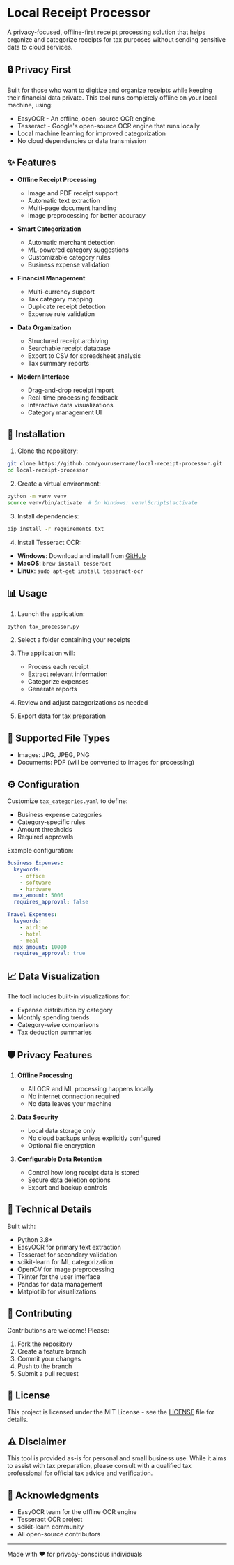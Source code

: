 # Local Receipt Processor

A privacy-focused, offline-first receipt processing solution that helps organize and categorize receipts for tax purposes without sending sensitive data to cloud services.

## 🔒 Privacy First

Built for those who want to digitize and organize receipts while keeping their financial data private. This tool runs completely offline on your local machine, using:
- EasyOCR - An offline, open-source OCR engine
- Tesseract - Google's open-source OCR engine that runs locally
- Local machine learning for improved categorization
- No cloud dependencies or data transmission

## ✨ Features

- **Offline Receipt Processing**
  - Image and PDF receipt support
  - Automatic text extraction
  - Multi-page document handling
  - Image preprocessing for better accuracy

- **Smart Categorization**
  - Automatic merchant detection
  - ML-powered category suggestions
  - Customizable category rules
  - Business expense validation

- **Financial Management**
  - Multi-currency support
  - Tax category mapping
  - Duplicate receipt detection
  - Expense rule validation

- **Data Organization**
  - Structured receipt archiving
  - Searchable receipt database
  - Export to CSV for spreadsheet analysis
  - Tax summary reports

- **Modern Interface**
  - Drag-and-drop receipt import
  - Real-time processing feedback
  - Interactive data visualizations
  - Category management UI

## 🚀 Installation

1. Clone the repository:
```bash
git clone https://github.com/yourusername/local-receipt-processor.git
cd local-receipt-processor
```

2. Create a virtual environment:
```bash
python -m venv venv
source venv/bin/activate  # On Windows: venv\Scripts\activate
```

3. Install dependencies:
```bash
pip install -r requirements.txt
```

4. Install Tesseract OCR:
- **Windows**: Download and install from [GitHub](https://github.com/UB-Mannheim/tesseract/wiki)
- **MacOS**: `brew install tesseract`
- **Linux**: `sudo apt-get install tesseract-ocr`

## 📊 Usage

1. Launch the application:
```bash
python tax_processor.py
```

2. Select a folder containing your receipts

3. The application will:
   - Process each receipt
   - Extract relevant information
   - Categorize expenses
   - Generate reports

4. Review and adjust categorizations as needed

5. Export data for tax preparation

## 📁 Supported File Types

- Images: JPG, JPEG, PNG
- Documents: PDF (will be converted to images for processing)

## ⚙️ Configuration

Customize `tax_categories.yaml` to define:
- Business expense categories
- Category-specific rules
- Amount thresholds
- Required approvals

Example configuration:
```yaml
Business Expenses:
  keywords:
    - office
    - software
    - hardware
  max_amount: 5000
  requires_approval: false

Travel Expenses:
  keywords:
    - airline
    - hotel
    - meal
  max_amount: 10000
  requires_approval: true
```

## 📈 Data Visualization

The tool includes built-in visualizations for:
- Expense distribution by category
- Monthly spending trends
- Category-wise comparisons
- Tax deduction summaries

## 🛡️ Privacy Features

1. **Offline Processing**
   - All OCR and ML processing happens locally
   - No internet connection required
   - No data leaves your machine

2. **Data Security**
   - Local data storage only
   - No cloud backups unless explicitly configured
   - Optional file encryption

3. **Configurable Data Retention**
   - Control how long receipt data is stored
   - Secure data deletion options
   - Export and backup controls

## 🔧 Technical Details

Built with:
- Python 3.8+
- EasyOCR for primary text extraction
- Tesseract for secondary validation
- scikit-learn for ML categorization
- OpenCV for image preprocessing
- Tkinter for the user interface
- Pandas for data management
- Matplotlib for visualizations

## 🤝 Contributing

Contributions are welcome! Please:
1. Fork the repository
2. Create a feature branch
3. Commit your changes
4. Push to the branch
5. Submit a pull request

## 📝 License

This project is licensed under the MIT License - see the [LICENSE](LICENSE) file for details.

## ⚠️ Disclaimer

This tool is provided as-is for personal and small business use. While it aims to assist with tax preparation, please consult with a qualified tax professional for official tax advice and verification.

## 🙏 Acknowledgments

- EasyOCR team for the offline OCR engine
- Tesseract OCR project
- scikit-learn community
- All open-source contributors

---

Made with ❤️ for privacy-conscious individuals
